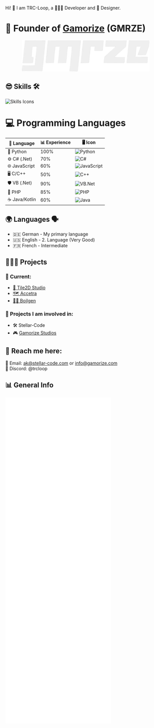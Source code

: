 Hi! 👋 I am TRC-Loop, a 👨🏼‍💻 Developer and 🎨 Designer. 

# 🚀 Founder of [Gamorize](https://gamorize.com) (GMRZE)

<p align="center">
  <img src="https://github.com/TRC-Loop/TRC-Loop/blob/main/jukJFUu-2-2.webp" alt="Image" width="400" />
</p>


## 😎 Skills 🛠️
![Skills Icons](https://skillicons.dev/icons?i=apple,windows,bash,dotnet,bootstrap,sqlite,flask,qt,cs,css,js,html,php,py,java,go,kotlin,lua,arduino,raspberrypi,codepen,git,github,githubactions,vscode,visualstudio,replit,idea,robloxstudio,md,svg&perline=7&theme=dark)

# 💻 Programming Languages
| 📝 Language   | 📊 Experience | 🖥️ Icon                                                                                      |
|---------------|---------------|---------------------------------------------------------------------------------------------|
| 🐍 Python     | 100%          | ![Python](https://skillicons.dev/icons?i=py&theme=dark)                                     |
| ⚙️ C# (.Net)  | 70%           | ![C#](https://skillicons.dev/icons?i=cs,dotnet&theme=dark)                                 |
| 🌐 JavaScript | 60%           | ![JavaScript](https://skillicons.dev/icons?i=js&theme=dark)                               |
| 🖥️ C/C++      | 50%           | ![C++](https://skillicons.dev/icons?i=cpp,c&theme=dark)                                    |
| 🛡️ VB (.Net)  | 90%           | ![VB.Net](https://skillicons.dev/icons?i=dotnet,vb&theme=dark)                             |
| 🐘 PHP        | 85%           | ![PHP](https://skillicons.dev/icons?i=php&theme=dark)                                      |
| ☕ Java/Kotlin| 60%           | ![Java](https://skillicons.dev/icons?i=java,kotlin&theme=dark)                             |

## 🌍 Languages 🗣️
- 🇩🇪 German - My primary language
- 🇺🇸 English - 2. Language (Very Good)
- 🇫🇷 French - Intermediate

## 👨🏼‍💻 Projects
### 🔨 Current:
- [🧩 Tile2D Studio](https://github.com/Gamorize/Tile2D-Studio)
- [🗺️ Accetra](https://github/Gamorize/accetra)
- [🧑‍🍳 Boilgen ](https://github/TRC-Loop/boilgen)

### 💼 Projects I am involved in:
- 🛠️ Stellar-Code
- 🎮 [Gamorize Studios](https://gamorize.com)

## 📇 Reach me here:
📧 Email: ak@stellar-code.com or info@gamorize.com  
💬 Discord: @trcloop

## 📊 General Info
![📊 Metrics](github-metrics.svg)
